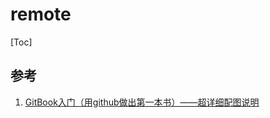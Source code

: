 # remote

[Toc]



## 参考

1. [GitBook入门（用github做出第一本书）——超详细配图说明](https://www.bbsmax.com/A/RnJWq3Nrdq/)